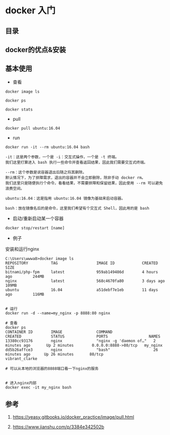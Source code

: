 # docker 入门

## 目录


## docker的优点&安装

## 基本使用

* 查看
```
docker image ls

docker ps

docker stats
```

* pull
```
docker pull ubuntu:16.04
```

* run 
```
docker run -it --rm ubuntu:16.04 bash

-it：这是两个参数，一个是 -i：交互式操作，一个是 -t 终端。
我们这里打算进入 bash 执行一些命令并查看返回结果，因此我们需要交互式终端。

--rm：这个参数是说容器退出后随之将其删除。
默认情况下，为了排障需求，退出的容器并不会立即删除，除非手动 docker rm。
我们这里只是随便执行个命令，看看结果，不需要排障和保留结果，因此使用 --rm 可以避免浪费空间。

ubuntu:16.04：这是指用 ubuntu:16.04 镜像为基础来启动容器。

bash：放在镜像名后的是命令，这里我们希望有个交互式 Shell，因此用的是 bash
```

* 启动/重新启动某一个容器
```
docker stop/restart [name]
```

* 例子

安装和运行nginx
```
C:\Users\wwwa8>docker image ls
REPOSITORY          TAG                 IMAGE ID            CREATED             SIZE
bitnami/php-fpm     latest              959ab149486d        4 hours ago         244MB
nginx               latest              568c4670fa80        3 days ago          109MB
ubuntu              16.04               a51debf7e1eb        11 days ago         116MB


# 运行
docker run -d --name=my_nginx -p 8888:80 nginx

# 查看
docker ps
CONTAINER ID        IMAGE               COMMAND                  CREATED             STATUS              PORTS                  NAMES
13380cc93176        nginx               "nginx -g 'daemon of…"   2 minutes ago       Up 2 minutes        0.0.0.0:8888->80/tcp   my_nginx
dd5b26affce3        nginx               "bash"                   26 minutes ago      Up 26 minutes       80/tcp                 vibrant_clarke

# 可以从本地的浏览器的8888端口看一下nginx的服务


# 进入nginx内部
docker exec -it my_nginx bash
```





## 参考

1. https://yeasy.gitbooks.io/docker_practice/image/pull.html

2. https://www.jianshu.com/p/3384e342502b
